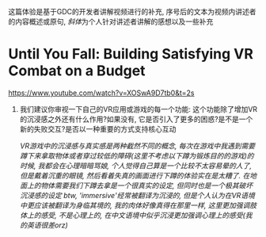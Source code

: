 这篇体验是基于GDC的开发者讲解视频进行的补充, 序号后的文本为视频内讲述者的内容概述或原句, *斜体*为个人针对讲述者讲解的感想以及一些补充

# Until You Fall: Building Satisfying VR Combat on a Budget
https://www.youtube.com/watch?v=XOSwA9D7tb0&t=2s

1. 我们建议你审视一下自己的VR应用或游戏的每一个功能: 这个功能除了增加VR的沉浸感之外还有什么作用?如果没有, 它是否引入了更多的困惑?是不是一个新的失败交互?是否以一种重要的方式支持核心互动

	*VR游戏中的沉浸感与真实感是两种截然不同的概念, 每次在游戏中我遇到需要蹲下来拿取物体或者穿过较低的障碍(这里不考虑以下蹲为锻炼目的的游戏)的时候, 我都会在心理暗暗骂娘, 个人觉得自己算是一个比较不太容易晕的人了, 但是戴着沉重的眼镜, 然后看着失真的画面进行下蹲的体验实在是太糟了. 在地面上的物体需要我们下蹲去拿是一个很真实的设定, 但同时也是一个极其破坏沉浸感的设定*
	*btw, 'immersive'经常被翻译为沉浸的, 但是个人认为在VR语境中更应该被翻译为身临其境的, 我的肉体好像真得在那里一样, 这里更加强调肢体上的感受, 不是心理上的, 在中文语境中似乎沉浸更加强调心理上的感受(我的英语很差orz)*

